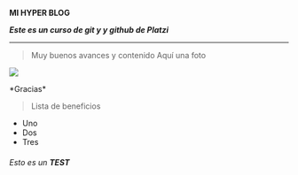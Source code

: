 **MI HYPER BLOG**

***Este es un curso de git y y github de Platzi***


------------


> Muy buenos avances y contenido
Aquí una foto

<p> <img src=https://i.imgur.com/R7ewqu7.gif /></p>
*Gracias*

> Lista de beneficios
- Uno
- Dos
- Tres

###### Esto es un **TEST**
